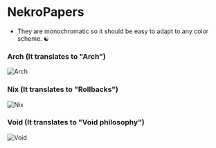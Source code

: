 # NekroPapers
- They are monochromatic so it should be easy to adapt to any color scheme. ☯︎

### Arch (It translates to "Arch")
![Arch](https://github.com/FelipeFMA/NekroPapers/assets/30672253/e0c7d85c-9cd7-4064-8762-1bd7246394a7)

### Nix (It translates to "Rollbacks")
![Nix](https://github.com/FelipeFMA/NekroPapers/assets/30672253/bdd07426-1bff-433e-9392-bbeece88df10)

### Void (It translates to "Void philosophy")
![Void](https://github.com/FelipeFMA/NekroPapers/assets/30672253/1ff8a64b-c853-40d0-9ea6-efc6745625c2)
